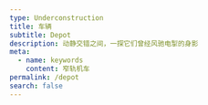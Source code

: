 ```yaml
---
type: Underconstruction
title: 车辆
subtitle: Depot
description: 动静交错之间，一探它们曾经风驰电掣的身影
meta:
  - name: keywords
    content: 窄轨机车
permalink: /depot
search: false
---
```


